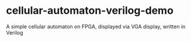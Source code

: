 # cellular-automaton-verilog-demo
A simple cellular automaton on FPGA, displayed via VGA display, written in Verilog
